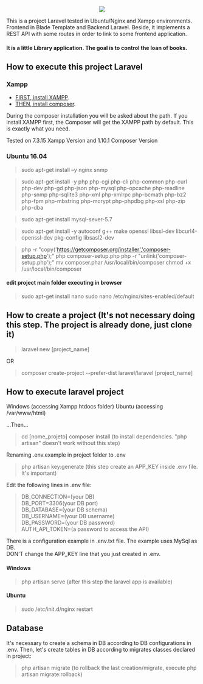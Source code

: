 <p align="center"><img src="https://laravel.com/assets/img/components/logo-laravel.svg"></p>

This is a project Laravel tested in Ubuntu/Nginx and Xampp environments.
Frontend in Blade Template and Backend Laravel.
Beside, it implements a REST API with some routes in order to link to some frontend application.

#### It is a little Library application. The goal is to control the loan of books.

## How to execute this project Laravel
### Xampp

- [FIRST, install XAMPP](https://www.apachefriends.org/pt_br/download.html).
- [THEN, install composer](https://getcomposer.org/).

During the composer installation you will be asked about the path. If you install XAMPP first, the Composer will get the XAMPP path by default. This is exactly what you need.

Tested on 7.3.15 Xampp Version and 1.10.1 Composer Version

### Ubuntu 16.04

> sudo apt-get install –y nginx snmp

> sudo apt-get install -y php php-cgi php-cli 
php-common php-curl php-dev php-gd php-json php-mysql php-opcache php-readline php-snmp php-sqlite3 php-xml php-xmlrpc php-bcmath php-bz2 php-fpm php-mbstring php-mcrypt php-phpdbg php-xsl php-zip php-dba

> sudo apt-get install mysql-sever-5.7

> sudo apt-get install -y autoconf g++ make openssl libssl-dev libcurl4-openssl-dev pkg-config libsasl2-dev

> php -r "copy('https://getcomposer.org/installer','composer-setup.php');"
php composer-setup.php
php -r "unlink('composer-setup.php');"
mv composer.phar /usr/local/bin/composer
chmod +x /usr/local/bin/composer

#### edit project main folder executing in browser
> sudo apt-get install nano
sudo nano /etc/nginx/sites-enabled/default

## How to create a project (It's not necessary doing this step. The project is already done, just clone it)

> laravel new [project_name]

OR
> composer create-project --prefer-dist laravel/laravel [project_name]

## How to execute laravel project

Windows (accessing Xampp htdocs folder)
Ubuntu (accessing /var/www/html)

...Then...  
> cd [nome_projeto]
composer install (to install dependencies. "php artisan" doesn't work without this step)

Renaming .env.example in project folder to .env  
> php artisan key:generate (this step create an APP_KEY inside .env file. It's important)

Edit the following lines in .env file:  
> DB_CONNECTION=(your DB)  
DB_PORT=3306(your DB port)  
DB_DATABASE=(your DB schema)  
DB_USERNAME=(your DB username)  
DB_PASSWORD=(your DB password)  
AUTH_API_TOKEN=(a password to access the API)

There is a configuration example in .env.txt file. The example uses MySql as DB.  
DON'T change the APP_KEY line that you just created in .env.

#### Windows
> php artisan serve (after this step the laravel app is available)

#### Ubuntu
> sudo /etc/init.d/nginx restart

## Database

It's necessary to create a schema in DB according to DB configurations in .env.
Then, let's create tables in DB according to migrates classes declared in project:
> php artisan migrate (to rollback the last creation/migrate, execute php artisan migrate:rollback)
